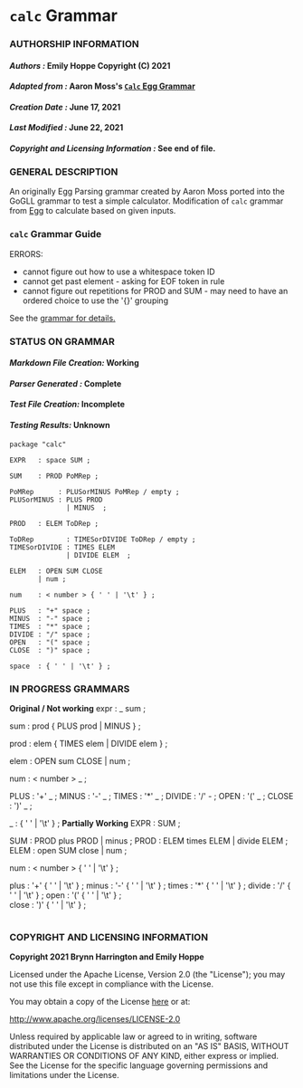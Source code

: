 # **`calc` Grammar**

### **AUTHORSHIP INFORMATION**
#### *Authors :* Emily Hoppe Copyright (C) 2021
#### *Adapted from :* Aaron Moss's [`Calc` Egg Grammar](https://github.com/bruceiv/egg/blob/deriv/grammars/Calc.egg)
#### *Creation Date :* June 17, 2021 
#### *Last Modified :* June 22, 2021
#### *Copyright and Licensing Information :* See end of file.

###  **GENERAL DESCRIPTION**
An originally Egg Parsing grammar created by Aaron Moss ported into the GoGLL grammar to test a simple calculator. Modification of `calc` grammar from [Egg](https://github.com/bruceiv/egg/blob/deriv/grammars/Calc.egg) to calculate based on given inputs.

### **`calc` Grammar Guide**
ERRORS:
- cannot figure out how to use a whitespace token ID 
- cannot get past element - asking for EOF token in rule
- cannot figure out repetitions for PROD and SUM
       - may need to have an ordered choice to use the '{}' grouping 

See the [grammar for details.](../../gogll.md)

### **STATUS ON GRAMMAR**
#### *Markdown File Creation:* Working 
#### *Parser Generated :* Complete
#### *Test File Creation:* Incomplete
#### *Testing Results:* Unknown
```
package "calc"

EXPR   : space SUM ;

SUM    : PROD PoMRep ;

PoMRep      : PLUSorMINUS PoMRep / empty ;
PLUSorMINUS : PLUS PROD 
              | MINUS  ;

PROD   : ELEM ToDRep ;

ToDRep        : TIMESorDIVIDE ToDRep / empty ;
TIMESorDIVIDE : TIMES ELEM 
              | DIVIDE ELEM  ;
              
ELEM   : OPEN SUM CLOSE 
       | num ;

num    : < number > { ' ' | '\t' } ;

PLUS   : "+" space ;
MINUS  : "-" space ;
TIMES  : "*" space ;
DIVIDE : "/" space ;
OPEN   : "(" space ;        
CLOSE  : ")" space ;

space  : { ' ' | '\t' } ;
```
### **IN PROGRESS GRAMMARS**
**Original / Not working**
expr :  _ sum ;

sum  : prod { PLUS prod | MINUS } ;

prod : elem { TIMES elem | DIVIDE elem } ;

elem : OPEN sum CLOSE | num ;

num  :  < number > _ ;

PLUS   : '+' _ ;
MINUS  : '-' _ ;
TIMES  : '*' _ ; 
DIVIDE : '/' - ;
OPEN   : '(' _ ; 
CLOSE  : ')' _ ;

_      : { ' ' | '\t' } ;
**Partially Working**
EXPR   : SUM ;

SUM    : PROD plus PROD | minus  ;
PROD   : ELEM times ELEM | divide ELEM  ;
ELEM   : open SUM close | num ;

num    : < number > { ' ' | '\t' } ;

plus   : '+' { ' ' | '\t' } ;
minus  : '-' { ' ' | '\t' } ;
times  : '*' { ' ' | '\t' } ;
divide : '/' { ' ' | '\t' } ;
open   : '(' { ' ' | '\t' } ;        
close  : ')' { ' ' | '\t' } ;
#
### **COPYRIGHT AND LICENSING INFORMATION**
**Copyright 2021 Brynn Harrington and Emily Hoppe**

Licensed under the Apache License, Version 2.0 (the "License"); you may not use this file except in compliance with the License.

You may obtain a copy of the License [here](http://www.apache.org/licenses/LICENSE-2.0) or at:

http://www.apache.org/licenses/LICENSE-2.0

Unless required by applicable law or agreed to in writing, software distributed under the License is distributed on an "AS IS" BASIS, WITHOUT WARRANTIES OR CONDITIONS OF ANY KIND, either express or implied. See the License for the specific language governing permissions and limitations under the License.